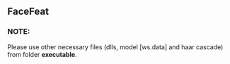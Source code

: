 ## FaceFeat
### NOTE:
Please use other necessary files (dlls, model [ws.data] and haar cascade) from folder **executable**.
